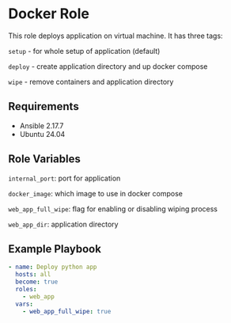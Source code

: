 # Docker Role

This role deploys application on virtual machine. It has three tags:

`setup` - for whole setup of application (default)

`deploy` - create application directory and up docker compose

`wipe` - remove containers and application directory

## Requirements

- Ansible 2.17.7
- Ubuntu 24.04

## Role Variables

`internal_port`: port for application

`docker_image`: which image to use in docker compose

`web_app_full_wipe`: flag for enabling or disabling wiping process

`web_app_dir`: application directory

## Example Playbook

```yaml
- name: Deploy python app
  hosts: all
  become: true
  roles:
    - web_app
  vars:
    - web_app_full_wipe: true
```
